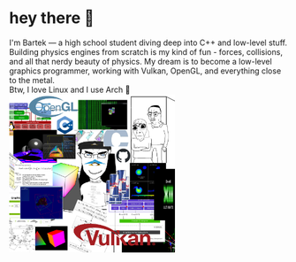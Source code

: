 # hey there 👋  
I'm Bartek — a high school student diving deep into C++ and low-level stuff.  
Building physics engines from scratch is my kind of fun - forces, collisions, and all that nerdy beauty of physics.
My dream is to become a low-level graphics programmer, working with Vulkan, OpenGL, and everything close to the metal.  
Btw, I love Linux and I use Arch 🐧
<img src="nerd.jpg" alt="yep soon" width="300">
